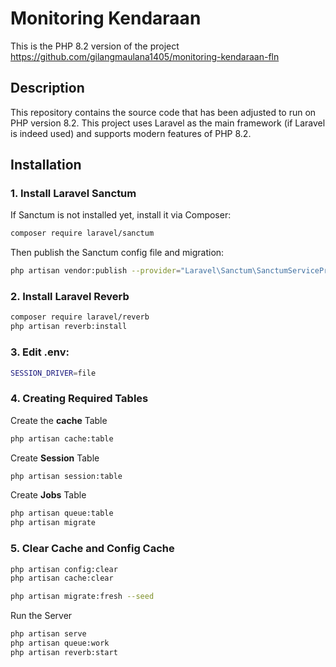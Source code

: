 # Monitoring Kendaraan

This is the PHP 8.2 version of the project https://github.com/gilangmaulana1405/monitoring-kendaraan-fln

## Description

This repository contains the source code that has been adjusted to run on PHP version 8.2.
This project uses Laravel as the main framework (if Laravel is indeed used) and supports modern features of PHP 8.2.

## Installation
### 1. Install Laravel Sanctum
If Sanctum is not installed yet, install it via Composer:

```bash
composer require laravel/sanctum
```
Then publish the Sanctum config file and migration:

```bash
php artisan vendor:publish --provider="Laravel\Sanctum\SanctumServiceProvider"
```

### 2. Install Laravel Reverb

```bash
composer require laravel/reverb
php artisan reverb:install
```
### 3. Edit .env:

```bash
SESSION_DRIVER=file
```

### 4. Creating Required Tables
Create the **cache** Table

```bash
php artisan cache:table
```

Create **Session** Table

```bash
php artisan session:table
```

Create **Jobs** Table

```bash
php artisan queue:table
php artisan migrate
```

### 5. Clear Cache and Config Cache

```bash
php artisan config:clear
php artisan cache:clear
```

```bash
php artisan migrate:fresh --seed
```

Run the Server
```bash
php artisan serve
php artisan queue:work
php artisan reverb:start
```